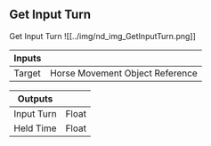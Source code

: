 ## Get Input Turn
Get Input Turn
![[../img/nd_img_GetInputTurn.png]]

|Inputs||
|--|--|
| Target | Horse Movement Object Reference |

|Outputs||
|--|--|
| Input Turn | Float |
| Held Time | Float |
